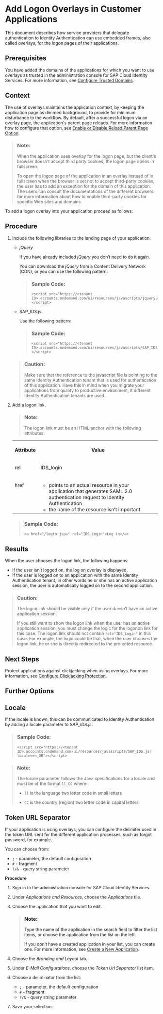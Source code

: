 <!-- loio5e98ecf5d0ae4a41b69d93bc4c27c976 -->

# Add Logon Overlays in Customer Applications

This document describes how service providers that delegate authentication to Identity Authentication can use embedded frames, also called overlays, for the logon pages of their applications.



<a name="loio5e98ecf5d0ae4a41b69d93bc4c27c976__prereq_ol4_hjt_hsb"/>

## Prerequisites

You have added the domains of the applications for which you want to use overlays as trusted in the administration console for SAP Cloud Identity Services. For more information, see [Configure Trusted Domains](../Operation-Guide/configure-trusted-domains-08fa1fe.md).



## Context

The use of overlays maintains the application context, by keeping the application page as dimmed background, to provide for minimum disturbance to the workflow. By default, after a successful logon via an overlay page, the application's parent page reloads. For more information how to configure that option, see [Enable or Disable Reload Parent Page Option](../Operation-Guide/enable-or-disable-reload-parent-page-option-0c0e9d2.md).

> ### Note:  
> When the application uses overlay for the logon page, but the client's browser doesn’t accept third party cookies, the logon page opens in fullscreen.
> 
> To open the logon page of the application in an overlay instead of in fullscreen when the browser is set not to accept third-party cookies, the user has to add an exception for the domain of this application. The users can consult the documentations of the different browsers for more information about how to enable third-party cookies for specific Web sites and domains.

To add a logon overlay into your application proceed as follows:



<a name="loio5e98ecf5d0ae4a41b69d93bc4c27c976__steps_fzg_2cg_5r"/>

## Procedure

1.  Include the following libraries to the landing page of your application:

    -   *jQuery*

        If you have already included *jQuery* you don’t need to do it again.

        You can download the *jQuery* from a Content Delivery Network \(CDN\), or you can use the following pattern:

        > ### Sample Code:  
        > ```
        > <script src="https://<tenant ID>.accounts.ondemand.com/ui/resources/javascripts/jquery.min.js"></script>
        > ```

    -   SAP\_IDS.js

        Use the following pattern:

        > ### Sample Code:  
        > ```
        > <script src="https://<tenant ID>.accounts.ondemand.com/ui/resources/javascripts/SAP_IDS.js"></script>
        > ```


    > ### Caution:  
    > Make sure that the reference to the javascript file is pointing to the same Identity Authentication tenant that is used for authentication of this application. Have this in mind when you migrate your applications from quality to productive environment, if different Identity Authentication tenants are used.

2.  Add a logon link.

    > ### Note:  
    > The logon link must be an HTML anchor with the following attributes:


    <table>
    <tr>
    <th valign="top">

    Attribute


    
    </th>
    <th valign="top">

    Value


    
    </th>
    </tr>
    <tr>
    <td valign="top">

    rel


    
    </td>
    <td valign="top">

    IDS\_login


    
    </td>
    </tr>
    <tr>
    <td valign="top">

    href


    
    </td>
    <td valign="top">

    -   points to an actual resource in your application that generates SAML 2.0 authentication request to Identity Authentication
    -   the name of the resource isn’t important


    
    </td>
    </tr>
    </table>
    
    > ### Sample Code:  
    > ```
    > <a href="/login.jspa" rel="IDS_Login">Log in</a>
    > ```




<a name="loio5e98ecf5d0ae4a41b69d93bc4c27c976__result_w32_3xc_g1b"/>

## Results

When the user chooses the logon link, the following happens:

-   If the user isn’t logged on, the log on overlay is displayed.
-   If the user is logged on to an application with the same Identity Authentication tenant, in other words he or she has an active application session, the user is automatically logged on to the second application.

> ### Caution:  
> The logon link should be visible only if the user doesn’t have an active application session.
> 
> If you still want to show the logon link when the user has an active application session, you must change the logic for the logonon link for this case. The logon link should not contain `rel="IDS_Login"` in this case. For example, the logic could be that, when the user chooses the logon link, he or she is directly redirected to the protected resource.



## Next Steps

Protect applications against clickjacking when using overlays. For more information, see [Configure Clickjacking Protection](configure-clickjacking-protection-af3712b.md).

 <a name="concept_zws_kch_5r"/>

<!-- concept\_zws\_kch\_5r -->

## Further Options



## Locale

If the locale is known, this can be communicated to Identity Authentication by adding a locale parameter to *SAP\_IDS.js*.

> ### Sample Code:  
> ```
> <script src="https://<tenant ID>.accounts.ondemand.com/ui/resources/javascripts/SAP_IDS.js?locale=en_GB"></script>
> ```

> ### Note:  
> The locale parameter follows the Java specifications for a locale and must be of the format `ll_CC` where:
> 
> -   `ll` is the language two letter code in small letters
> 
> -   `CC` is the country \(region\) two letter code in capital letters



<a name="concept_zws_kch_5r__section_n2q_cns_frb"/>

## Token URL Separator

If your application is using overlays, you can configure the delimiter used in the token URL sent for the different application processes, such as forgot password, for example.

You can choose from:

-   `;` - parameter, the default configuration
-   `#` - fragment
-   `?/&` - query string parameter

**Procedure**

1.  Sign in to the administration console for SAP Cloud Identity Services.

2.  Under *Applications and Resources*, choose the *Applications* tile.
3.  Choose the application that you want to edit.

    > ### Note:  
    > Type the name of the application in the search field to filter the list items, or choose the application from the list on the left.
    > 
    > If you don’t have a created application in your list, you can create one. For more information, see [Create a New Application](../Operation-Guide/create-a-new-application-0d4b255.md).

4.  Choose the *Branding and Layout* tab.
5.  Under *E-Mail Configurations*, choose the *Token Url Separator* list item.
6.  Choose a deliminator from the list:
    -   `;` - parameter, the default configuration
    -   `#` - fragment
    -   `?/&` - query string parameter

7.  Save your selection.

